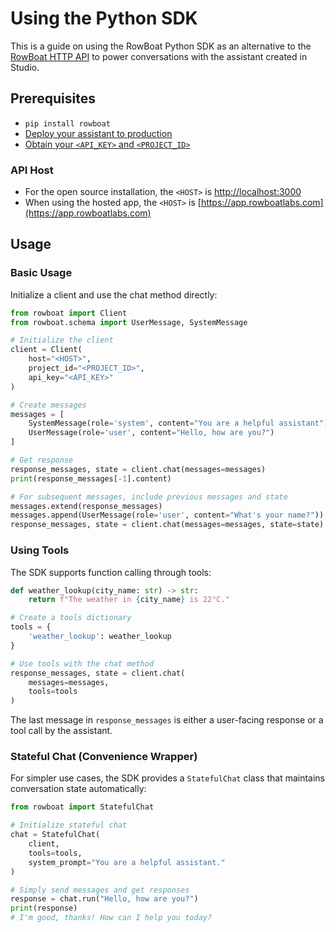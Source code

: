 # Using the Python SDK

This is a guide on using the RowBoat Python SDK as an alternative to the [RowBoat HTTP API](/using_the_api) to power conversations with the assistant created in Studio.

## Prerequisites
- ``` pip install rowboat ```
- [Deploy your assistant to production](/using_the_api/#deploy-your-assistant-to-production-on-studio)
- [Obtain your `<API_KEY>` and `<PROJECT_ID>`](/using_the_api/#obtain-api-key-and-project-id)

### API Host
- For the open source installation, the `<HOST>` is [http://localhost:3000](http://localhost:3000)
- When using the hosted app, the `<HOST>` is [https://app.rowboatlabs.com](https://app.rowboatlabs.com)

## Usage

### Basic Usage

Initialize a client and use the chat method directly:

```python
from rowboat import Client
from rowboat.schema import UserMessage, SystemMessage

# Initialize the client
client = Client(
    host="<HOST>",
    project_id="<PROJECT_ID>",
    api_key="<API_KEY>"
)

# Create messages
messages = [
    SystemMessage(role='system', content="You are a helpful assistant"),
    UserMessage(role='user', content="Hello, how are you?")
]

# Get response
response_messages, state = client.chat(messages=messages)
print(response_messages[-1].content)

# For subsequent messages, include previous messages and state
messages.extend(response_messages)
messages.append(UserMessage(role='user', content="What's your name?"))
response_messages, state = client.chat(messages=messages, state=state)
```

### Using Tools

The SDK supports function calling through tools:

```python
def weather_lookup(city_name: str) -> str:
    return f"The weather in {city_name} is 22°C."

# Create a tools dictionary
tools = {
    'weather_lookup': weather_lookup
}

# Use tools with the chat method
response_messages, state = client.chat(
    messages=messages,
    tools=tools
)
```
The last message in `response_messages` is either a user-facing response or a tool call by the assistant. 

### Stateful Chat (Convenience Wrapper)

For simpler use cases, the SDK provides a `StatefulChat` class that maintains conversation state automatically:

```python
from rowboat import StatefulChat

# Initialize stateful chat
chat = StatefulChat(
    client,
    tools=tools,
    system_prompt="You are a helpful assistant."
)

# Simply send messages and get responses
response = chat.run("Hello, how are you?")
print(response)
# I'm good, thanks! How can I help you today?
```